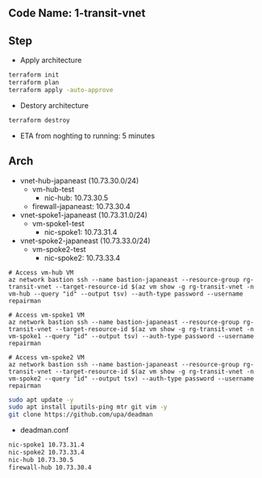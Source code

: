 ## Code Name: 1-transit-vnet

## Step

- Apply architecture

``` bash
terraform init
terraform plan
terraform apply -auto-approve
```

- Destory architecture

``` bash
terraform destroy
```

- ETA from noghting to running: 5 minutes

## Arch

- vnet-hub-japaneast (10.73.30.0/24)
  - vm-hub-test
    - nic-hub: 10.73.30.5
  - firewall-japaneast: 10.73.30.4
- vnet-spoke1-japaneast (10.73.31.0/24)
  - vm-spoke1-test
    - nic-spoke1: 10.73.31.4
- vnet-spoke2-japaneast (10.73.33.0/24)
  - vm-spoke2-test
    - nic-spoke2: 10.73.33.4


``` Access Basion
# Access vm-hub VM
az network bastion ssh --name bastion-japaneast --resource-group rg-transit-vnet --target-resource-id $(az vm show -g rg-transit-vnet -n vm-hub --query "id" --output tsv) --auth-type password --username repairman

# Access vm-spoke1 VM
az network bastion ssh --name bastion-japaneast --resource-group rg-transit-vnet --target-resource-id $(az vm show -g rg-transit-vnet -n vm-spoke1 --query "id" --output tsv) --auth-type password --username repairman

# Access vm-spoke2 VM
az network bastion ssh --name bastion-japaneast --resource-group rg-transit-vnet --target-resource-id $(az vm show -g rg-transit-vnet -n vm-spoke2 --query "id" --output tsv) --auth-type password --username repairman
```


``` bash
sudo apt update -y
sudo apt install iputils-ping mtr git vim -y
git clone https://github.com/upa/deadman
```

- deadman.conf
``` bash
nic-spoke1 10.73.31.4
nic-spoke2 10.73.33.4
nic-hub 10.73.30.5
firewall-hub 10.73.30.4
```